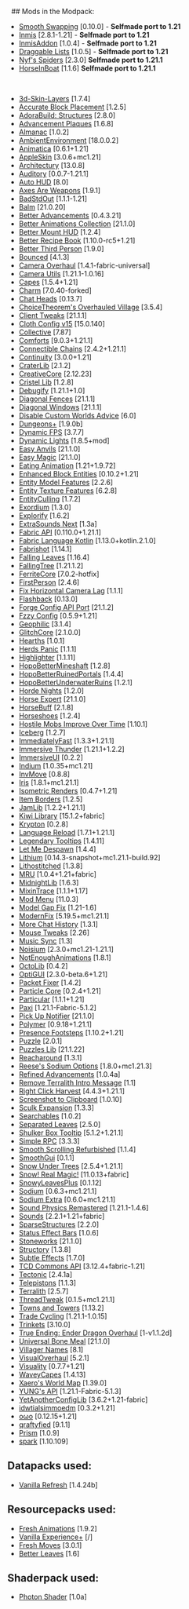   ## Mods in the Modpack:

- [Smooth Swapping](https://modrinth.com/mod/smooth-swapping) [0.10.0] - **Selfmade port to 1.21**
- [Inmis](https://github.com/Dreuzz/inmis) [2.8.1-1.21] - **Selfmade port to 1.21**
- [InmisAddon](https://github.com/Dreuzz/InmisAddon) [1.0.4] - **Selfmade port to 1.21**  
- [Draggable Lists](https://github.com/mrmelon54/draggable_lists/pull/24) [1.0.5] - **Selfmade port to 1.21**
- [Nyf's Spiders]() [2.3.0] **Selfmade port to 1.21.1**
- [HorseInBoat](https://github.com/Dreuzz/HorseInBoat-1.21.1) [1.1.6] **Selfmade port to 1.21.1**

<br>

- [3d-Skin-Layers](https://modrinth.com/mod/zV5r3pPn) [1.7.4]
- [Accurate Block Placement](https://modrinth.com/mod/kzwxhsjp) [1.2.5]
- [AdoraBuild: Structures](https://modrinth.com/mod/rYlnn25U) [2.8.0]
- [Advancement Plaques](https://modrinth.com/mod/9NM0dXub) [1.6.8]
- [Almanac](https://modrinth.com/mod/Gi02250Z) [1.0.2]
- [AmbientEnvironment](https://modrinth.com/mod/DyTvM1dv) [18.0.0.2]
- [Animatica](https://modrinth.com/mod/PRN43VSY) [0.6.1+1.21]
- [AppleSkin](https://modrinth.com/mod/EsAfCjCV) [3.0.6+mc1.21]
- [Architectury](https://modrinth.com/mod/lhGA9TYQ) [13.0.8]
- [Auditory](https://modrinth.com/mod/UafsfA4K) [0.0.7-1.21.1]
- [Auto HUD](https://modrinth.com/mod/temczoTQ) [8.0]
- [Axes Are Weapons](https://modrinth.com/mod/1jvt7RTc) [1.9.1]
- [BadStdOut](https://modrinth.com/mod/9Y8sMRVG) [1.1.1-1.21]
- [Balm](https://modrinth.com/mod/MBAkmtvl) [21.0.20]
- [Better Advancements](https://modrinth.com/mod/Q2OqKxDG) [0.4.3.21]
- [Better Animations Collection](https://modrinth.com/mod/OoOVj3J3) [21.1.0]
- [Better Mount HUD](https://modrinth.com/mod/kqJFAPU9) [1.2.4]
- [Better Recipe Book](https://modrinth.com/mod/vWIaVOTE) [1.10.0-rc5+1.21]
- [Better Third Person](https://modrinth.com/mod/G1s2WpNo) [1.9.0]
- [Bounced](https://modrinth.com/mod/2mlOZXZr) [4.1.3]
- [Camera Overhaul](https://modrinth.com/mod/m0oRwcZx) [1.4.1-fabric-universal]
- [Camera Utils](https://modrinth.com/mod/rrwQMaWQ) [1.21.1-1.0.16]
- [Capes](https://modrinth.com/mod/89Wsn8GD) [1.5.4+1.21]
- [Charm](https://github.com/muon-rw/Charm) [7.0.40-forked]
- [Chat Heads](https://modrinth.com/mod/Wb5oqrBJ) [0.13.7]
- [ChoiceTheorem's Overhauled Village](https://modrinth.com/mod/fgmhI8kH) [3.5.4]
- [Client Tweaks](https://modrinth.com/mod/vPNqo58Q) [21.1.1]
- [Cloth Config v15](https://modrinth.com/mod/9s6osm5g) [15.0.140]
- [Collective](https://modrinth.com/mod/e0M1UDsY) [7.87]
- [Comforts](https://modrinth.com/mod/SaCpeal4) [9.0.3+1.21.1]
- [Connectible Chains](https://modrinth.com/mod/ykSfIgTw) [2.4.2+1.21.1]
- [Continuity](https://modrinth.com/mod/1IjD5062) [3.0.0+1.21]
- [CraterLib](https://modrinth.com/mod/Nn8Wasaq) [2.1.2]
- [CreativeCore](https://modrinth.com/mod/OsZiaDHq) [2.12.23]
- [Cristel Lib](https://modrinth.com/mod/cl223EMc) [1.2.8]
- [Debugify](https://modrinth.com/mod/QwxR6Gcd) [1.21.1+1.0]
- [Diagonal Fences](https://modrinth.com/mod/IKARgflD) [21.1.1]
- [Diagonal Windows](https://modrinth.com/mod/oOi0CKes) [21.1.1]
- [Disable Custom Worlds Advice](https://modrinth.com/mod/HdwRs3kc) [6.0]
- [Dungeons+](https://modrinth.com/mod/nHORcEHd) [1.9.0b]
- [Dynamic FPS](https://modrinth.com/mod/LQ3K71Q1) [3.7.7]
- [Dynamic Lights](https://modrinth.com/mod/7YjclEGc) [1.8.5+mod]
- [Easy Anvils](https://modrinth.com/mod/OZBR5JT5) [21.1.0]
- [Easy Magic](https://modrinth.com/mod/9hx3AbJM) [21.1.0]
- [Eating Animation](https://modrinth.com/mod/rUgZvGzi) [1.21+1.9.72]
- [Enhanced Block Entities](https://modrinth.com/mod/OVuFYfre) [0.10.2+1.21]
- [Entity Model Features](https://modrinth.com/mod/4I1XuqiY) [2.2.6]
- [Entity Texture Features](https://modrinth.com/mod/BVzZfTc1) [6.2.8]
- [EntityCulling](https://modrinth.com/mod/NNAgCjsB) [1.7.2]
- [Exordium](https://modrinth.com/mod/DynYZEae) [1.3.0]
- [Explorify](https://modrinth.com/mod/HSfsxuTo) [1.6.2]
- [ExtraSounds Next](https://modrinth.com/mod/jv7tzVE4) [1.3a]
- [Fabric API](https://modrinth.com/mod/P7dR8mSH) [0.110.0+1.21.1]
- [Fabric Language Kotlin](https://modrinth.com/mod/Ha28R6CL) [1.13.0+kotlin.2.1.0]
- [Fabrishot](https://modrinth.com/mod/3qsfQtE9) [1.14.1]
- [Falling Leaves](https://modrinth.com/mod/WhbRG4iK) [1.16.4]
- [FallingTree](https://modrinth.com/mod/Fb4jn8m6) [1.21.1.2]
- [FerriteCore](https://modrinth.com/mod/uXXizFIs) [7.0.2-hotfix]
- [FirstPerson](https://modrinth.com/mod/H5XMjpHi) [2.4.6]
- [Fix Horizontal Camera Lag](https://modrinth.com/mod/TuB934hI) [1.1.1]
- [Flashback](https://modrinth.com/mod/4das1Fjq) [0.13.0]
- [Forge Config API Port](https://modrinth.com/mod/ohNO6lps) [21.1.2]
- [Fzzy Config](https://modrinth.com/mod/hYykXjDp) [0.5.9+1.21]
- [Geophilic](https://modrinth.com/mod/hl5OLM95) [3.1.4]
- [GlitchCore](https://modrinth.com/mod/s3dmwKy5) [2.1.0.0]
- [Hearths](https://modrinth.com/mod/XCIMrYn0) [1.0.1]
- [Herds Panic](https://modrinth.com/mod/U64ZYLjC) [1.1.1]
- [Highlighter](https://modrinth.com/mod/cVNW5lr6) [1.1.11]
- [HopoBetterMineshaft](https://modrinth.com/mod/9IxCUYAP) [1.2.8]
- [HopoBetterRuinedPortals](https://modrinth.com/mod/hIpLSyga) [1.4.4]
- [HopoBetterUnderwaterRuins](https://modrinth.com/mod/BuWCQzqf) [1.2.1]
- [Horde Nights](https://modrinth.com/mod/jGO2ac1X) [1.2.0]
- [Horse Expert](https://modrinth.com/mod/24CSPS1E) [21.1.0]
- [HorseBuff](https://modrinth.com/mod/IrrG0G8l) [2.1.8]
- [Horseshoes](https://modrinth.com/mod/tyg1IZwj) [1.2.4]
- [Hostile Mobs Improve Over Time](https://modrinth.com/mod/ku4JD9TH) [1.10.1]
- [Iceberg](https://modrinth.com/mod/5faXoLqX) [1.2.7]
- [ImmediatelyFast](https://modrinth.com/mod/5ZwdcRci) [1.3.3+1.21.1]
- [Immersive Thunder](https://modrinth.com/mod/uKjKoMsj) [1.21.1+1.2.2]
- [ImmersiveUI](https://modrinth.com/mod/9wv7LuMc) [0.2.2]
- [Indium](https://modrinth.com/mod/Orvt0mRa) [1.0.35+mc1.21]
- [InvMove](https://modrinth.com/mod/REfW2AEX) [0.8.8]
- [Iris](https://modrinth.com/mod/YL57xq9U) [1.8.1+mc1.21.1]
- [Isometric Renders](https://modrinth.com/mod/M0aimenU) [0.4.7+1.21]
- [Item Borders](https://modrinth.com/mod/b1fMg6sH) [1.2.5]
- [JamLib](https://modrinth.com/mod/IYY9Siz8) [1.2.2+1.21.1]
- [Kiwi Library](https://modrinth.com/mod/ufdDoWPd) [15.1.2+fabric]
- [Krypton](https://modrinth.com/mod/fQEb0iXm) [0.2.8]
- [Language Reload](https://modrinth.com/mod/uLbm7CG6) [1.7.1+1.21.1]
- [Legendary Tooltips](https://modrinth.com/mod/atHH8NyV) [1.4.11]
- [Let Me Despawn](https://modrinth.com/mod/vE2FN5qn) [1.4.4]
- [Lithium](https://modrinth.com/mod/gvQqBUqZ) [0.14.3-snapshot+mc1.21.1-build.92]
- [Lithostitched](https://modrinth.com/mod/XaDC71GB) [1.3.8]
- [MRU](https://modrinth.com/mod/mru) [1.0.4+1.21+fabric]
- [MidnightLib](https://modrinth.com/mod/codAaoxh) [1.6.3]
- [MixinTrace](https://modrinth.com/mod/sGmHWmeL) [1.1.1+1.17]
- [Mod Menu](https://modrinth.com/mod/mOgUt4GM) [11.0.3]
- [Model Gap Fix](https://modrinth.com/mod/QdG47OkI) [1.21-1.6]
- [ModernFix](https://modrinth.com/mod/nmDcB62a) [5.19.5+mc1.21.1]
- [More Chat History](https://modrinth.com/mod/8qkXwOnk) [1.3.1]
- [Mouse Tweaks](https://modrinth.com/mod/aC3cM3Vq) [2.26]
- [Music Sync](https://modrinth.com/mod/oa0DLzIW) [1.3]
- [Noisium](https://modrinth.com/mod/KuNKN7d2) [2.3.0+mc1.21-1.21.1]
- [NotEnoughAnimations](https://modrinth.com/mod/MPCX6s5C) [1.8.1]
- [OctoLib](https://modrinth.com/mod/RH2KUdKJ) [0.4.2]
- [OptiGUI](https://modrinth.com/mod/JuksLGBQ) [2.3.0-beta.6+1.21]
- [Packet Fixer](https://modrinth.com/mod/c7m1mi73) [1.4.2]
- [Particle Core](https://modrinth.com/mod/RSeLon5O) [0.2.4+1.21]
- [Particular](https://modrinth.com/mod/B1CcCd9h) [1.1.1+1.21]
- [Paxi](https://modrinth.com/mod/CU0PAyzb) [1.21.1-Fabric-5.1.2]
- [Pick Up Notifier](https://modrinth.com/mod/ZX66K16c) [21.1.0]
- [Polymer](https://modrinth.com/mod/xGdtZczs) [0.9.18+1.21.1]
- [Presence Footsteps](https://modrinth.com/mod/rcTfTZr3) [1.10.2+1.21]
- [Puzzle](https://modrinth.com/mod/3IuO68q1) [2.0.1]
- [Puzzles Lib](https://modrinth.com/mod/QAGBst4M) [21.1.22]
- [Reacharound](https://modrinth.com/mod/r3VgI4QN) [1.3.1]
- [Reese's Sodium Options](https://modrinth.com/mod/Bh37bMuy) [1.8.0+mc1.21.3]
- [Refined Advancements](https://modrinth.com/mod/60PfR426) [1.0.4a]
- [Remove Terralith Intro Message](https://modrinth.com/mod/sk4iFZGy) [1.1]
- [Right Click Harvest](https://modrinth.com/mod/Cnejf5xM) [4.4.3+1.21.1]
- [Screenshot to Clipboard](https://modrinth.com/mod/1KiJRrTg) [1.0.10]
- [Sculk Expansion](https://modrinth.com/mod/UNlTQZ8V) [1.3.3]
- [Searchables](https://modrinth.com/mod/fuuu3xnx) [1.0.2]
- [Separated Leaves](https://modrinth.com/mod/xEu0FTVG) [2.5.0]
- [Shulker Box Tooltip](https://modrinth.com/mod/2M01OLQq) [5.1.2+1.21.1]
- [Simple RPC](https://modrinth.com/mod/ObXSoyrn) [3.3.3]
- [Smooth Scrolling Refurbished](https://modrinth.com/mod/trr0scVt) [1.1.4]
- [SmoothGui](https://modrinth.com/mod/j6yrZogB) [0.1.1]
- [Snow Under Trees](https://modrinth.com/mod/XVnUIUAQ) [2.5.4+1.21.1]
- [Snow! Real Magic!](https://modrinth.com/mod/iJNje1E8) [11.0.13+fabric]
- [SnowyLeavesPlus](https://modrinth.com/mod/of7wIinq) [0.1.12]
- [Sodium](https://modrinth.com/mod/AANobbMI) [0.6.3+mc1.21.1]
- [Sodium Extra](https://modrinth.com/mod/PtjYWJkn) [0.6.0+mc1.21.1]
- [Sound Physics Remastered](https://modrinth.com/mod/qyVF9oeo) [1.21.1-1.4.6]
- [Sounds](https://modrinth.com/mod/sound) [2.2.1+1.21+fabric]
- [SparseStructures](https://modrinth.com/mod/qwvI41y9) [2.2.0]
- [Status Effect Bars](https://modrinth.com/mod/x02cBj9Y) [1.0.6]
- [Stoneworks](https://modrinth.com/mod/FzyTKtVF) [21.1.0]
- [Structory](https://modrinth.com/mod/aKCwCJlY) [1.3.8]
- [Subtle Effects](https://modrinth.com/mod/4q8UOK1d) [1.7.0]
- [TCD Commons API](https://modrinth.com/mod/Eldc1g37) [3.12.4+fabric-1.21]
- [Tectonic](https://modrinth.com/mod/lWDHr9jE) [2.4.1a]
- [Telepistons](https://modrinth.com/mod/23PBx0DP) [1.1.3]
- [Terralith](https://modrinth.com/mod/8oi3bsk5) [2.5.7]
- [ThreadTweak](https://modrinth.com/mod/vSEH1ERy) [0.1.5+mc1.21.1]
- [Towns and Towers](https://modrinth.com/mod/DjLobEOy) [1.13.2]
- [Trade Cycling](https://modrinth.com/mod/qpPoAL6m) [1.21.1-1.0.15]
- [Trinkets](https://www.curseforge.com/minecraft/mc-mods/trinkets-fabric) [3.10.0]
- [True Ending: Ender Dragon Overhaul](https://modrinth.com/mod/MCnBYP0b) [1-v1.1.2d]
- [Universal Bone Meal](https://modrinth.com/mod/66VIiT1y) [21.1.0]
- [Villager Names](https://modrinth.com/mod/gqRXDo8B) [8.1]
- [VisualOverhaul](https://modrinth.com/mod/YQnwl5Vv) [5.2.1]
- [Visuality](https://modrinth.com/mod/rI0hvYcd) [0.7.7+1.21]
- [WaveyCapes](https://modrinth.com/mod/kYuIpRLv) [1.4.13]
- [Xaero's World Map](https://modrinth.com/mod/NcUtCpym) [1.39.0]
- [YUNG's API](https://modrinth.com/mod/Ua7DFN59) [1.21.1-Fabric-5.1.3]
- [YetAnotherConfigLib](https://modrinth.com/mod/1eAoo2KR) [3.6.2+1.21-fabric]
- [idwtialsimmoedm](https://modrinth.com/mod/ad89WlWh) [0.3.2+1.21]
- [oωo](https://modrinth.com/mod/ccKDOlHs) [0.12.15+1.21]
- [qraftyfied](https://modrinth.com/mod/ibnDR6oc) [9.1.1]
- [Prism](https://modrinth.com/mod/1OE8wbN0) [1.0.9]
- [spark](https://modrinth.com/mod/l6YH9Als) [1.10.109]

## Datapacks used:
- [Vanilla Refresh](https://modrinth.com/datapack/vanilla-refresh) [1.4.24b]
  
## Resourcepacks used:
- [Fresh Animations](https://modrinth.com/resourcepack/fresh-animations) [1.9.2]
- [Vanilla Experience+](https://modrinth.com/resourcepack/vanilla-exp) [/]
- [Fresh Moves](https://modrinth.com/resourcepack/tras-fresh-player) [3.0.1]
- [Better Leaves](https://modrinth.com/resourcepack/betterleaves) [1.6]

## Shaderpack used:

- [Photon Shader](https://modrinth.com/shader/photon-shader) [1.0a]
